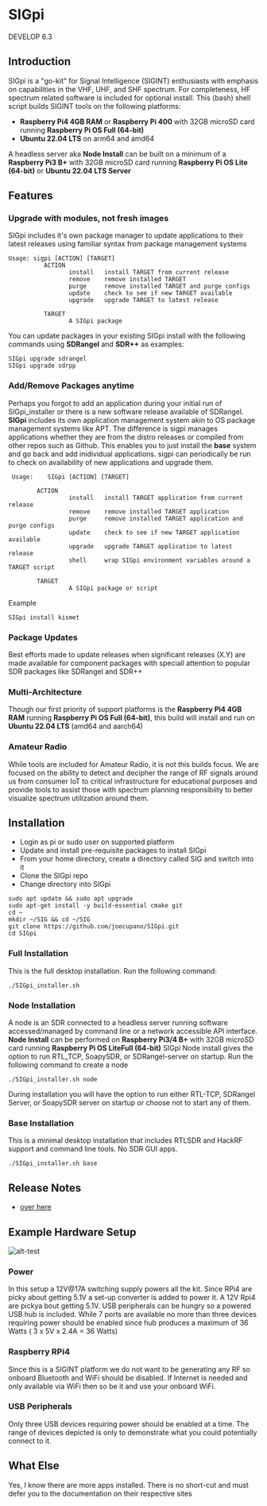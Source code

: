 # SIGpi

DEVELOP 6.3

## Introduction

SIGpi is a "go-kit" for Signal Intelligence (SIGINT) enthusiasts with emphasis on capabilities in the VHF, UHF, and SHF spectrum. For completeness, HF spectrum related software is included for optional install. This (bash) shell script builds SIGINT tools on the following platforms:

- **Raspberry Pi4 4GB RAM** or **Raspberry Pi 400** with 32GB microSD card running **Raspberry Pi OS Full (64-bit)**
- **Ubuntu 22.04 LTS** on arm64 and amd64

A headless server aka **Node Install** can be built on a minimum of a **Raspberry Pi3 B+** with 32GB microSD card running **Raspberry Pi OS Lite (64-bit)** or **Ubuntu 22.04 LTS Server**


## Features

### Upgrade with modules, not fresh images
SIGpi includes it's own package manager to update applications to their latest releases using familiar syntax from package management systems

```
Usage: sigpi [ACTION] [TARGET]
          ACTION  
                 install   install TARGET from current release
                 remove    remove installed TARGET
                 purge     remove installed TARGET and purge configs
                 update    check to see if new TARGET available
                 upgrade   upgrade TARGET to latest release

          TARGET
                 A SIGpi package
```

You can update packages in your existing SIGpi install with the following commands using **SDRangel** and **SDR++** as examples:

```
SIGpi upgrade sdrangel
SIGpi upgrade sdrpp
```

### Add/Remove Packages anytime
Perhaps you forgot to add an application during your initial run of SIGpi_installer or there is a new software release available of SDRangel. **SIGpi** includes its own application management system akin to OS package management systems like APT. The difference is sigpi manages
applications whether they are from the distro releases or compiled from other repos such as Github. This enables you to just install the **base** system and go back and add inidividual applications. sigpi can periodically be run to check on availability of new applications and upgrade them.
```
 Usage:    SIGpi [ACTION] [TARGET]

        ACTION  
                 install   install TARGET application from current release
                 remove    remove installed TARGET application
                 purge     remove installed TARGET application and purge configs
                 update    check to see if new TARGET application available
                 upgrade   upgrade TARGET application to latest release
                 shell     wrap SIGpi environment variables around a TARGET script

        TARGET
                 A SIGpi package or script
```
Example
```
SIGpi install kismet
```

### Package Updates
Best efforts made to update releases when significant releases (X.Y) are made available for component packages with speciall attention to popular SDR packages like SDRangel and SDR++

### Multi-Architecture
Though our first priority of support platforms is the **Raspberry Pi4 4GB RAM** running **Raspberry Pi OS Full (64-bit)**, this build will install and run on **Ubuntu 22.04 LTS** (amd64 and aarch64)

### Amateur Radio
While tools are included for Amateur Radio, it is not this builds focus. We are focused on the ability to detect and decipher the range of RF signals around us from consumer IoT to critical infrastructure for educational purposes and provide tools to assist those with spectrum planning responsibiity to better visualize spectrum utilization around them.


## Installation

- Login as pi or sudo user on supported platform
- Update and install pre-requisite packages to install SIGpi
- From your home directory, create a directory called SIG and switch into it
- Clone the SIGpi repo 
- Change directory into SIGpi

```
sudo apt update && sudo apt upgrade
sudo apt-get install -y build-essential cmake git
cd ~
mkdir ~/SIG && cd ~/SIG
git clone https://github.com/joecupano/SIGpi.git
cd SIGpi
```

### Full Installation

This is the full desktop installation. Run the following command:

```
./SIGpi_installer.sh
```

### Node Installation

A node is an SDR connected to a headless server running software accessed/managed by command line or a network accessible
API interface. **Node Install** can be performed on **Raspberry Pi3/4 B+** with 32GB microSD card running **Raspberry Pi OS LiteFull (64-bit)**
SIGpi Node install gives the option to run RTL_TCP, SoapySDR, or SDRangel-server on startup. Run the following command to create a node

```
./SIGpi_installer.sh node
```

During installation you will have the option to run either RTL-TCP, SDRangel Server, or SoapySDR server on startup or choose not to start 
any of them. 

### Base Installation

This is a minimal desktop installation that includes RTLSDR and HackRF support and command line tools. No SDR GUI apps.

```
./SIGpi_installer.sh base
```

## Release Notes
* [over here](RELEASE_NOTES.md)



## Example Hardware Setup
![alt-test](https://github.com/joecupano/SIGpi/blob/main/backgrounds/SIGpi_architecture.png)

### Power
In this setup a 12V@17A switching supply powers all the kit. Since RPi4 are picky about getting 5.1V a set-up converter is added to power it. A 12V Rpi4 are pickya bout getting 5.1V. USB peripherals can be hungry so a powered USB hub is included. While 7 ports are available no more than three devices requiring power should be enabled since hub produces a maximum of 36 Watts ( 3 x 5V x 2.4A = 36 Watts)

### Raspberry RPi4
Since this is a SIGINT platform we do not want to be generating any RF so onboard Bluetooth and WiFi should be disabled. If Internet is needed and only available via WiFi then so be it and use your onboard WiFi.

### USB Peripherals
Only three USB devices requiring power should be enabled at a time. The range of devices depicted is only to demonstrate what you could potentially connect to it.

## What Else
Yes, I know there are more apps installed. There is no short-cut and must defer you to the documentation on their respective sites
